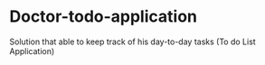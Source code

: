 # Doctor-todo-application
Solution that able to keep track of his day-to-day tasks (To do List Application)
